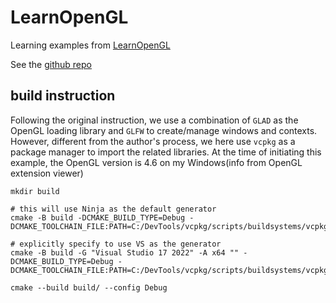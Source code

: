 # LearnOpenGL

Learning examples from [LearnOpenGL](www.learnopengl.com)

See the [github repo](https://github.com/JoeyDeVries/LearnOpenGL/tree/master)

## build instruction

Following the original instruction, we use a combination of ```GLAD``` as the OpenGL loading library and ```GLFW``` to create/manage windows and contexts. However, different from the author's process, we here use ```vcpkg``` as a package manager to import the related libraries. At the time of initiating this example, the OpenGL version is 4.6 on my Windows(info from OpenGL extension viewer)

```[]
mkdir build

# this will use Ninja as the default generator
cmake -B build -DCMAKE_BUILD_TYPE=Debug -DCMAKE_TOOLCHAIN_FILE:PATH=C:/DevTools/vcpkg/scripts/buildsystems/vcpkg.cmake

# explicitly specify to use VS as the generator
cmake -B build -G "Visual Studio 17 2022" -A x64 "" -DCMAKE_BUILD_TYPE=Debug -DCMAKE_TOOLCHAIN_FILE:PATH=C:/DevTools/vcpkg/scripts/buildsystems/vcpkg.cmake

cmake --build build/ --config Debug
```
